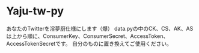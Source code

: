 # Yaju-tw-py

あなたのTwitterを淫夢厨仕様にします（爆）
data.pyの中のCK、CS、AK、ASは上から順に、ConsumerKey、ConsumerSecret、AccessToken、AccessTokenSecretです。
自分のものに置き換えてご使用ください。
